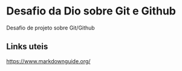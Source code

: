 # Desafio da Dio sobre Git e Github
Desafio de projeto sobre Git/Github

## Links uteis
https://www.markdownguide.org/
